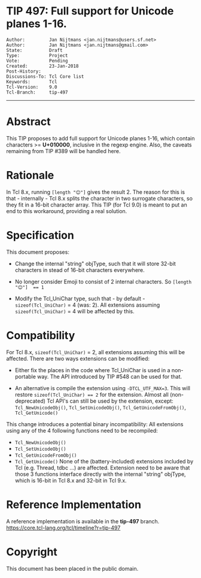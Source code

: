 # TIP 497: Full support for Unicode planes 1-16.
	Author:         Jan Nijtmans <jan.nijtmans@users.sf.net>
	Author:         Jan Nijtmans <jan.nijtmans@gmail.com>
	State:          Draft
	Type:           Project
	Vote:           Pending
	Created:        23-Jan-2018
	Post-History:
	Discussions-To: Tcl Core list
	Keywords:       Tcl
	Tcl-Version:    9.0
	Tcl-Branch:     tip-497
-----

# Abstract

This TIP proposes to add full support for Unicode planes 1-16, which
contain characters >= **U\+010000**, inclusive in the regexp
engine. Also, the caveats remaining from TIP #389 will be handled here.

# Rationale

In Tcl 8.x, running `[length "😊"]` gives the result 2. The reason for
this is that - internally - Tcl 8.x splits the character in two
surrogate characters, so they fit in a 16-bit character array.
This TIP (for Tcl 9.0) is meant to put an end to this workaround,
providing a real solution.

# Specification

This document proposes:

 * Change the internal "string" objType, such that it will store 32-bit
   characters in stead of 16-bit characters everywhere.

 * No longer consider Emoji to consist of 2 internal characters. So
   `[length "😊"]  == 1`

 * Modify the Tcl_UniChar type, such that - by default -
   `sizeof(Tcl_UniChar)` = 4 (was: 2).  All extensions assuming
   `sizeof(Tcl_UniChar)` = 4 will be affected by this.

# Compatibility

For Tcl 8.x, `sizeof(Tcl_UniChar)` = 2, all extensions assuming this
will be affected. There are two ways extensions can be modified:

 * Either fix the places in the code where Tcl_UniChar is used in
   a non-portable way. The API introduced by TIP #548 can be used for that.

 * An alternative is compile the extension using `-DTCL_UTF_MAX=3`. This
   will restore `sizeof(Tcl_UniChar) == 2` for the extension. Almost
   all (non-deprecated) Tcl API's can still be used by the extension,
   except: `Tcl_NewUnicodeObj()`, `Tcl_SetUnicodeObj()`, `Tcl_GetUnicodeFromObj()`,
   `Tcl_GetUnicode()`

This change introduces a potential binary incompatibility: All extensions using
any of the 4 following functions need to be recompiled:
  * `Tcl_NewUnicodeObj()`
  * `Tcl_SetUnicodeObj()`
  * `Tcl_GetUnicodeFromObj()`
  * `Tcl_GetUnicode()`
None of the (battery-included) extensions included by Tcl (e.g. Thread, tdbc ...)
are affected. Extension need to be aware that those 3 functions interface
directly with the internal "string" objType, which is 16-bit in Tcl 8.x
and 32-bit in Tcl 9.x.

# Reference Implementation

A reference implementation is available in  the **tip-497** branch.
<https://core.tcl-lang.org/tcl/timeline?r=tip-497>

# Copyright

This document has been placed in the public domain.
